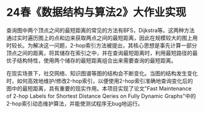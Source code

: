 # 24春《数据结构与算法2》大作业实现

查询图中两个顶点之间的最短距离的常见的方法有BFS，Dijkstra等。这两种方法通过实时遍历图上的点和边来获取两点之间的最短距离，因此在规模较大的图上用时较长。为解决这一问题，2-hop索引方法被提出，其核心思想是事先计算一部分顶点之间的距离，将其储存在索引之中，并在查询最短距离时，利用最短路径的最优子结构特性，使用两个储存的最短距离组合出来需要查询的最短距离。

在现实场景下，社交网络、知识图谱等图的结构会不断变化。当图的结构发生变化时，如何高效地维护/修改2-hop索引，以便使用2-hop索引准确地查询变化后的图中的最短距离，具有重要的现实作用。本项目实现了论文"Fast Maintenance of 2-hop Labels for Shortest Distance Qeries on Fully Dynamic Graphs"中的2-hop索引动态维护算法，并能使测试程序无bug地运行。
